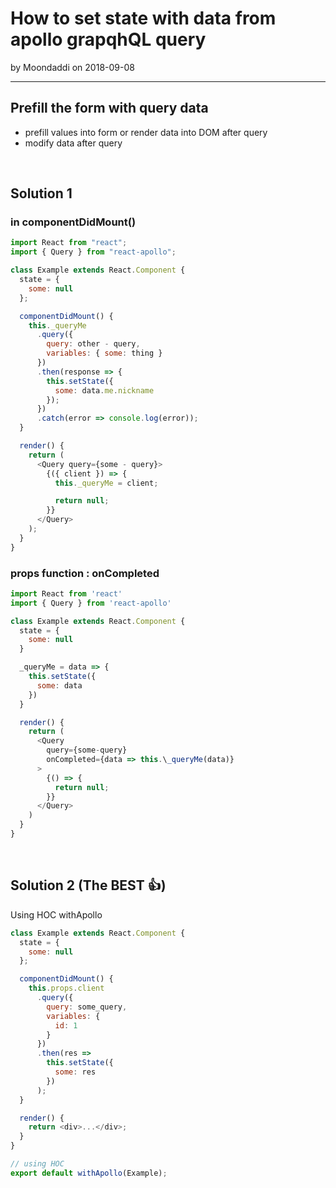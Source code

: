 # How to set state with data from apollo grapqhQL query

by Moondaddi on 2018-09-08

---

## Prefill the form with query data

- prefill values into form or render data into DOM after query
- modify data after query

<br />

## Solution 1

### in componentDidMount()

```javascript
import React from "react";
import { Query } from "react-apollo";

class Example extends React.Component {
  state = {
    some: null
  };

  componentDidMount() {
    this._queryMe
      .query({
        query: other - query,
        variables: { some: thing }
      })
      .then(response => {
        this.setState({
          some: data.me.nickname
        });
      })
      .catch(error => console.log(error));
  }

  render() {
    return (
      <Query query={some - query}>
        {({ client }) => {
          this._queryMe = client;

          return null;
        }}
      </Query>
    );
  }
}
```

### props function : onCompleted

```javascript
import React from 'react'
import { Query } from 'react-apollo'

class Example extends React.Component {
  state = {
    some: null
  }

  _queryMe = data => {
    this.setState({
      some: data
    })
  }

  render() {
    return (
      <Query
        query={some-query}
        onCompleted={data => this.\_queryMe(data)}
      >
        {() => {
          return null;
        }}
      </Query>
    )
  }
}
```

<br />

## Solution 2 (The BEST 👍)

Using HOC withApollo

```javascript
class Example extends React.Component {
  state = {
    some: null
  };

  componentDidMount() {
    this.props.client
      .query({
        query: some_query,
        variables: {
          id: 1
        }
      })
      .then(res =>
        this.setState({
          some: res
        })
      );
  }

  render() {
    return <div>...</div>;
  }
}

// using HOC
export default withApollo(Example);
```
